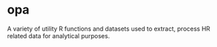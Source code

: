 # opa
A variety of utility R functions and datasets used to extract, process HR related data for analytical purposes.
